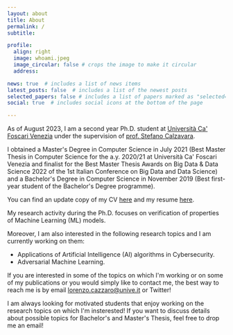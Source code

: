 ```yaml
---
layout: about
title: About
permalink: /
subtitle:

profile:
  align: right
  image: whoami.jpeg
  image_circular: false # crops the image to make it circular
  address:

news: true  # includes a list of news items
latest_posts: false  # includes a list of the newest posts
selected_papers: false # includes a list of papers marked as "selected={true}"
social: true  # includes social icons at the bottom of the page

---
```


As of August 2023, I am a second year Ph.D. student at [Università Ca' Foscari Venezia](https://www.unive.it/) under the supervision of [prof. Stefano Calzavara](https://www.dais.unive.it/~calzavara/).

I obtained a Master's Degree in Computer Science in July 2021 (Best Master Thesis in Computer Science for the a.y. 2020/21 at Università Ca' Foscari Venezia and finalist for the Best Master Thesis Awards on Big Data & Data Science 2022 of the 1st Italian Conference on Big Data and Data Science) and a Bachelor's Degree in Computer Science in November 2019 (Best first-year student of the Bachelor's Degree programme).

You can find an update copy of my CV [here](https://lorenzocazzaro.github.io/cv/resume_cazzaro.pdf) and my resume [here](https://lorenzocazzaro.github.io/cv/resume_cazzaro.pdf).

My research activity during the Ph.D. focuses on verification of properties of Machine Learning (ML) models. 

Moreover, I am also interested in the following research topics and I am currently working on them:

- Applications of Artificial Intelligence (AI) algorithms in Cybersecurity.
- Adversarial Machine Learning.

If you are interested in some of the topics on which I'm working or on some of my publications or you would simply like to contact me, the best way to reach me is by email [lorenzo.cazzaro@unive.it](mailto:lorenzo.cazzaro@unive.it) or Twitter!

I am always looking for motivated students that enjoy working on the research topics on which I'm insterested! If you want to discuss details about possible topics for Bachelor's and Master's Thesis, feel free to drop me an email!


